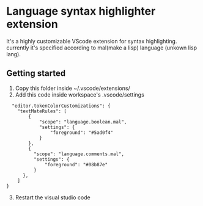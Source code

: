 # Language syntax highlighter extension
It's a highly customizable VScode extension for syntax highlighting.
currently it's specified according to mal(make a lisp) language (unkown lisp lang).

## Getting started
1. Copy this folder inside ~/.vscode/extensions/
2. Add this code inside workspace's .vscode/settings
  ```
    "editor.tokenColorCustomizations": {
      "textMateRules": [
          {
              "scope": "language.boolean.mal",
              "settings": {
                  "foreground": "#5ad0f4"
              }
          },
          {
            "scope": "language.comments.mal",
            "settings": {
                "foreground": "#08b87e"
            }
        },
      ]
  }
```
3. Restart the visual studio code
